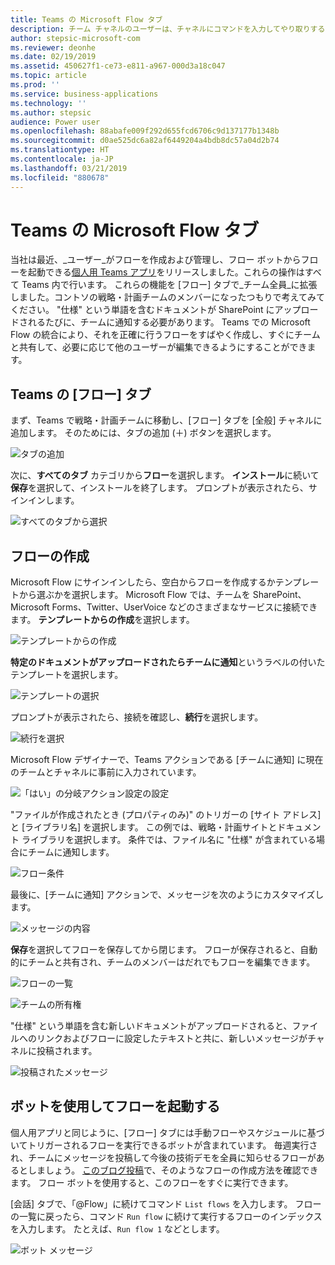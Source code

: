 ```yaml
---
title: Teams の Microsoft Flow タブ
description: チーム チャネルのユーザーは、チャネルにコマンドを入力してやり取りするだけで、新しいタブやテキストを使用して対話できます。
author: stepsic-microsoft-com
ms.reviewer: deonhe
ms.date: 02/19/2019
ms.assetid: 450627f1-ce73-e811-a967-000d3a18c047
ms.topic: article
ms.prod: ''
ms.service: business-applications
ms.technology: ''
ms.author: stepsic
audience: Power user
ms.openlocfilehash: 88abafe009f292d655fcd6706c9d137177b1348b
ms.sourcegitcommit: d0ae525dc6a82af6449204a4bdb8dc57a04d2b74
ms.translationtype: HT
ms.contentlocale: ja-JP
ms.lasthandoff: 03/21/2019
ms.locfileid: "880678"
---
```

# <a name="microsoft-flow-tab-in-teams"></a>Teams の Microsoft Flow タブ




当社は最近、_ユーザー_がフローを作成および管理し、フロー ボットからフローを起動できる[個人用 Teams アプリ](https://flow.microsoft.com/blog/microsoft-flow-in-microsoft-teams/)をリリースしました。これらの操作はすべて Teams 内で行います。 これらの機能を [フロー] タブで_チーム全員_に拡張しました。コントソの戦略・計画チームのメンバーになったつもりで考えてみてください。 "仕様" という単語を含むドキュメントが SharePoint にアップロードされるたびに、チームに通知する必要があります。 Teams での Microsoft Flow の統合により、それを正確に行うフローをすばやく作成し、すぐにチームと共有して、必要に応じて他のユーザーが編集できるようにすることができます。 

## <a name="flow-tab-in-teams"></a>Teams の [フロー] タブ

まず、Teams で戦略・計画チームに移動し、[フロー] タブを [全般] チャネルに追加します。 そのためには、タブの追加 (＋) ボタンを選択します。

![タブの追加](media/flow-tab-teams-1.png "タブの追加")

次に、**すべてのタブ** カテゴリから**フロー**を選択します。 **インストール**に続いて**保存**を選択して、インストールを終了します。 プロンプトが表示されたら、サインインします。

![すべてのタブから選択](media/flow-tab-teams-2.png "すべてのタブから選択")

## <a name="create-a-flow"></a>フローの作成

Microsoft Flow にサインインしたら、空白からフローを作成するかテンプレートから選ぶかを選択します。 Microsoft Flow では、チームを SharePoint、Microsoft Forms、Twitter、UserVoice などのさまざまなサービスに接続できます。 **テンプレートからの作成**を選択します。  

![テンプレートからの作成](media/flow-tab-teams-3.png "テンプレートからの作成")

**特定のドキュメントがアップロードされたらチームに通知**というラベルの付いたテンプレートを選択します。

![テンプレートの選択](media/flow-tab-teams-4.png "テンプレートの選択")

プロンプトが表示されたら、接続を確認し、**続行**を選択します。

![続行を選択](media/flow-tab-teams-5.png "続行を選択")

Microsoft Flow デザイナーで、Teams アクションである [チームに通知] に現在のチームとチャネルに事前に入力されています。

![「はい」の分岐アクション設定の設定](media/flow-tab-teams-6.png "「はい」の分岐アクション設定の設定")

"ファイルが作成されたとき (プロパティのみ)" のトリガーの [サイト アドレス] と [ライブラリ名] を選択します。 この例では、戦略・計画サイトとドキュメント ライブラリを選択します。 条件では、ファイル名に "仕様" が含まれている場合にチームに通知します。

![フロー条件](media/flow-tab-teams-6_a.png "フロー条件")

最後に、[チームに通知] アクションで、メッセージを次のようにカスタマイズします。

![メッセージの内容](media/flow-tab-teams-7.png "メッセージの内容")

**保存**を選択してフローを保存してから閉じます。 フローが保存されると、自動的にチームと共有され、チームのメンバーはだれでもフローを編集できます。

![フローの一覧](media/flow-tab-teams-7_a.png "フローの一覧")

![チームの所有権](media/flow-tab-teams-8.png "チームの所有権")

"仕様" という単語を含む新しいドキュメントがアップロードされると、ファイルへのリンクおよびフローに設定したテキストと共に、新しいメッセージがチャネルに投稿されます。   

![投稿されたメッセージ](media/flow-tab-teams-9.png "投稿されたメッセージ")

## <a name="use-the-bot-to-launch-flows"></a>ボットを使用してフローを起動する

個人用アプリと同じように、[フロー] タブには手動フローやスケジュールに基づいてトリガーされるフローを実行できるボットが含まれています。 毎週実行され、チームにメッセージを投稿して今後の技術デモを全員に知らせるフローがあるとしましょう。 [このブログ投稿](https://flow.microsoft.com/blog/email-digest-date-manipulations/)で、そのようなフローの作成方法を確認できます。 フロー ボットを使用すると、このフローをすぐに実行できます。

[会話] タブで、「\@Flow」に続けてコマンド `List flows` を入力します。 フローの一覧に戻ったら、コマンド `Run flow` に続けて実行するフローのインデックスを入力します。 たとえば、`Run flow 1` などとします。

![ボット メッセージ](media/flow-tab-teams-10.png "ボット メッセージ")